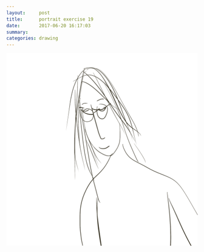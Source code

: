```yaml
---
layout:     post
title:      portrait exercise 19
date:       2017-06-20 16:17:03
summary:    
categories: drawing
---
```

![portrait exercise 19](/images/diary/portrait-exercise-19.png ".")
